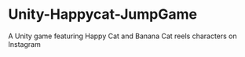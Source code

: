 # Unity-Happycat-JumpGame
 A Unity game featuring Happy Cat and Banana Cat reels characters on Instagram
